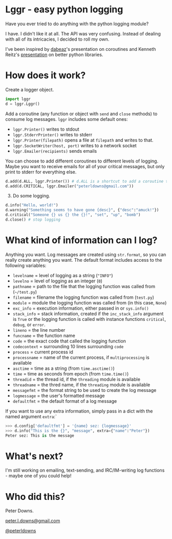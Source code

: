 # Lggr - easy python logging

Have you ever tried to do anything with the python logging module?

I have. I didn't like it at all. The API was very confusing. Instead of dealing with all of its intricacies, I decided to roll my own.

I've been inspired by [dabeaz](http://www.dabeaz.com/)'s presentation on coroutines and Kenneth Reitz's [presentation](http://python-for-humans.heroku.com/) on better python libraries.

# How does it work?

Create a logger object.

```python
import lggr
d = lggr.Lggr()
```

Add a coroutine (any function or object with `send` and `close` methods) to consume log messages. `lggr` includes some default ones:

* `lggr.Printer()` writes to stdout
* `lggr.StderrPrinter()` writes to stderr
* `lggr.Printer(filepath)` opens a file at `filepath` and writes to that.
* `lggr.SocketWriter(host, port)` writes to a network socket
* `lggr.Emailer(recipients)` sends emails

You can choose to add different coroutines to different levels of logging. Maybe you want to receive emails for all of your critical messages, but only print to stderr for everything else.

```python
d.add(d.ALL, lggr.Printer()) # d.ALL is a shortcut to add a coroutine to all levels
d.add(d.CRITICAL, lggr.Emailer("peterldowns@gmail.com"))
```

3. Do some logging.

```python
d.info("Hello, world!")
d.warning("Something seems to have gone {desc}", {"desc":"amuck!"})
d.critical("Someone {} us {} the {}!", "set", "up", "bomb")
d.close() # stop logging
```

# What kind of information can I log?
Anything you want. Log messages are created using `str.format`, so you can really create anything you want. The default format includes access to the following variables:

* `levelname` = level of logging as a string (`"INFO"`)
* `levelno` =  level of logging as an integer (`0`)
* `pathname` = path to the file that the logging function was called from (`~/test.py`)
* `filename` = filename the logging function was called from (`test.py`)
* `module` = module the logging function was called from (in this case, `None`)
* `exc_info` = execution information, either passed in or `sys.info()`
* `stack_info` = stack information, created if the `inc_stack_info` argument is `True` or the logging function is called with instance functions `critical`, `debug`, or `error`.
* `lineno` = the line number
* `funcname` = the function name 
* `code` = the exact code that called the logging function
* `codecontext` = surrounding 10 lines surrounding `code`
* `process` = current process id
* `processname` = name of the current process, if `multiprocessing` is available
* `asctime` = time as a string (from `time.asctime()`)
* `time` = time as seconds from epoch (from `time.time()`)
* `threadid` = the thread id, if the `threading` module is available
* `threadname` = the thred name, if the `threading` module is available
* `messagefmt` = the format string to be used to create the log message
* `logmessage` = the user's formatted message
* `defaultfmt` = the default format of a log message

If you want to use any extra information, simply pass in a dict with the named argument `extra`:`

```python
>>> d.config['defaultfmt'] = '{name} sez: {logmessage}'
>>> d.info("This is the {}", "message", extra={"name":"Peter"})
Peter sez: This is the message
```

# What's next?
I'm still working on emailing, text-sending, and IRC/IM-writing log functions - maybe one of you could help!

# Who did this?
Peter Downs.

peter.l.downs@gmail.com

[@peterldowns](http://twitter.com/peterldowns)

